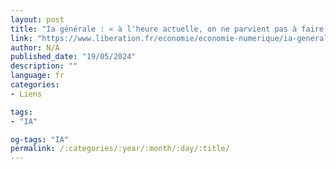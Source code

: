 ```yaml
---
layout: post
title: "Ia générale : « à l'heure actuelle, on ne parvient pas à faire une intelligence autonome »"
link: "https://www.liberation.fr/economie/economie-numerique/ia-generale-a-lheure-actuelle-on-ne-parvient-pas-a-faire-une-intelligence-autonome-20240121_W5NWQE2QEJFNVOCIVRXC3IS2JQ"
author: N/A
published_date: "19/05/2024"
description: ""
language: fr
categories:
- Liens

tags:
- "IA"

og-tags: "IA"
permalink: /:categories/:year/:month/:day/:title/
---
```

